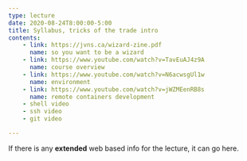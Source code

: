 ```yaml
---
type: lecture
date: 2020-08-24T8:00:00-5:00
title: Syllabus, tricks of the trade intro
contents:
    - link: https://jvns.ca/wizard-zine.pdf
      name: so you want to be a wizard
    - link: https://www.youtube.com/watch?v=TavEuAJ4z9A
      name: course overview
    - link: https://www.youtube.com/watch?v=N6acwsgUl1w
      name: environment
    - link: https://www.youtube.com/watch?v=jWZMEenRB8s
      name: remote containers development
    - shell video
    - ssh video
    - git video

---
```


If there is any **extended** web based info for the lecture, it can go here.
